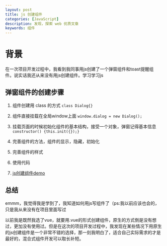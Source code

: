 ```yaml
---
layout: post
title: js 创建组件
categories: [JavaScript]
description: 发现，探索 web 优质文章
keywords: 组件
---
```


# 背景
在一次项目开发过程中，我看到我同事用js创建了一个弹窗组件和toast提醒组件。说实话我还从来没有用js创建组件。学习学习js

## 弹窗组件的创建步骤
1. 组件创建用 class 的方式 `class Dialog{}`

2. 组件直接挂载在全局window上面 `window.dialog = new Dialog();`

3. 挂载页面的时候初始化组件的基本结构，接受一个对象，弹窗记得基本信息 `constructor() {this.init({});}`

4. 完善组件的方法，组件的显示，隐藏，初始化

5. 完善组件的样式

6. 使用代码

7. <a href="https://codepen.io/qingchuang/pen/ZEeOrbv">js创建组件demo</a>

## 总结
emmm，我觉得我是学到了，我知道如何用js写组件了（ps:我以前应该也会的，只是我从来没有在项目里面写过

以前我是既然我选了vue，就要用.vue的形式创建组件，原生的方式倒是没有想过，更加没有使用过。但是在这次的项目开发过程中，我发现在某些情况下用原生的js创建组件是一个非常不错的选择，那一刻我明白了，适合自己实际需求的才是最好的，混合式组件开发可以取长补短。